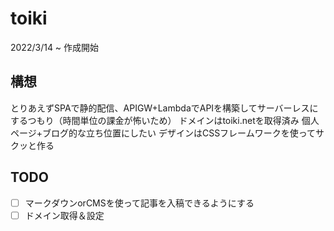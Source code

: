 # toiki
2022/3/14 ~ 作成開始

## 構想
とりあえずSPAで静的配信、APIGW+LambdaでAPIを構築してサーバーレスにするつもり（時間単位の課金が怖いため）
ドメインはtoiki.netを取得済み
個人ページ+ブログ的な立ち位置にしたい
デザインはCSSフレームワークを使ってサクッと作る

## TODO
- [ ] マークダウンorCMSを使って記事を入稿できるようにする
- [ ] ドメイン取得＆設定
